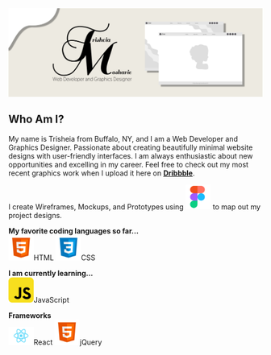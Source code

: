 
<img src="images/GitHub-Banner.jpg" alt="Trisheia-Moshaire-Banner" title="GitHub-Banner">

## Who Am I?
My name is Trisheia from Buffalo, NY, and I am a Web Developer and Graphics Designer. Passionate about creating beautifully minimal website designs with user-friendly interfaces. I am always enthusiastic about new opportunities and excelling in my career. Feel free to check out my most recent graphics work when I upload it here on **[Dribbble](http://dribbble.com)**.


I create Wireframes, Mockups, and Prototypes using <img src="images/icons/figma-1.png" width="50"> to map out my project designs. 

**My favorite coding languages so far...**
<br>
<img src="images/icons/html5.png" width="50" alt="html5" title="html5">HTML 
<img src="images/icons/css3.png" width="50" alt="css3" title="css3">CSS

**I am currently learning...**
<br>
<img src="images/icons/javascript.png" width="50" alt="javascript" title="javascript">JavaScript

**Frameworks**
<br>
<img src="images/icons/react.svg" width="50" alt="react-icon" title="react-icon">React
<img src="images/icons/html5.png" width="50" alt="jQuery-icon" title="jQuery-icon">jQuery

